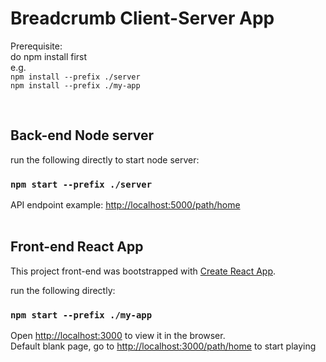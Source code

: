 # Breadcrumb Client-Server App

Prerequisite:<br />
do npm install first<br />
e.g.<br />
`npm install --prefix ./server`\
`npm install --prefix ./my-app`

<br />

## Back-end Node server

run the following directly to start node server:

### `npm start --prefix ./server`

API endpoint example: [http://localhost:5000/path/home](http://localhost:5000) 
<br />
<br />

## Front-end React App

This project front-end was bootstrapped with [Create React App](https://github.com/facebook/create-react-app).

run the following directly:

### `npm start --prefix ./my-app`


Open [http://localhost:3000](http://localhost:3000) to view it in the browser.\
Default blank page, go to [http://localhost:3000/path/home](http://localhost:3000/path/home) to start playing


